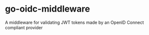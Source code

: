 # go-oidc-middleware
A middleware for validating JWT tokens made by an OpenID Connect compliant provider
